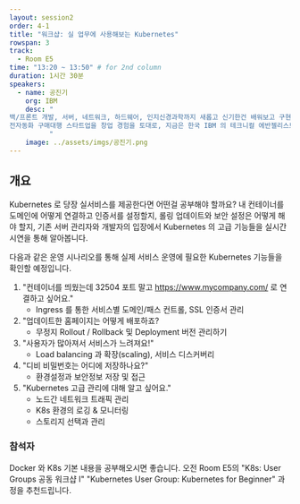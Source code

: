 ```yaml
---
layout: session2
order: 4-1
title: "워크샵: 실 업무에 사용해보는 Kubernetes"
rowspan: 3
track:
  - Room E5
time: "13:20 ~ 13:50" # for 2nd column
duration: 1시간 30분
speakers:
  - name: 공진기
    org: IBM
    desc: "
백/프론트 개발, 서버, 네트워크, 하드웨어, 인지신경과학까지 새롭고 신기한건 배워보고 구현해봐야 직성이 풀린다.
전자동화 구매대행 스타트업을 창업 경험을 토대로, 지금은 한국 IBM 의 테크니컬 에반젤리스트로 PaaS, Container, DevOps, Blockchain, IoT 등 혼자 알기 아까운 신기술을 다른 사람들에게 알리고 있다.
          "
    image: ../assets/imgs/공진기.png
---
```


## 개요 
Kubernetes 로 당장 실서비스를 제공한다면 어떤걸 공부해야 할까요? 내 컨테이너를 도메인에 어떻게 연결하고 인증서를 설정할지, 롤링 업데이트와 보안 설정은 어떻게 해야 할지, 기존 서버 관리자와 개발자의 입장에서 Kubernetes 의 고급 기능들을 실시간 시연을 통해 알아봅니다.
 
다음과 같은 운영 시나리오를 통해 실제 서비스 운영에 필요한 Kubernetes 기능들을 확인할 예정입니다.
 
1. "컨테이너를 띄웠는데 32504 포트 말고 https://www.mycompany.com/ 로 연결하고 싶어요."
    * Ingress 를 통한 서비스별 도메인/패스 컨트롤, SSL 인증서 관리
2. "업데이트한 홈페이지는 어떻게 배포하죠?
    * 무정지 Rollout / Rollback 및 Deployment 버전 관리하기
3. "사용자가 많아져서 서비스가 느려져요!"
    * Load balancing 과 확장(scaling), 서비스 디스커버리
4. "디비 비밀번호는 어디에 저장하나요?"
    * 환경설정과 보안정보 저장 및 접근
5. "Kubernetes 고급 관리에 대해 알고 싶어요."
    * 노드간 네트워크 트래픽 관리
    * K8s 환경의 로깅 & 모니터링
    * 스토리지 선택과 관리
 
### 참석자
Docker 와 K8s 기본 내용을 공부해오시면 좋습니다. 오전 Room E5의 "K8s: User Groups 공동 워크샵 I" "Kubernetes User Group: Kubernetes for Beginner" 과정을 추천드립니다.
